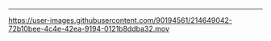 ---

https://user-images.githubusercontent.com/90194561/214649042-72b10bee-4c4e-42ea-9194-0121b8ddba32.mov

